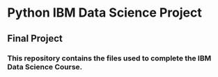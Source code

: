 # Python IBM Data Science Project

## Final Project

### This repository contains the files used to complete the IBM Data Science Course.
